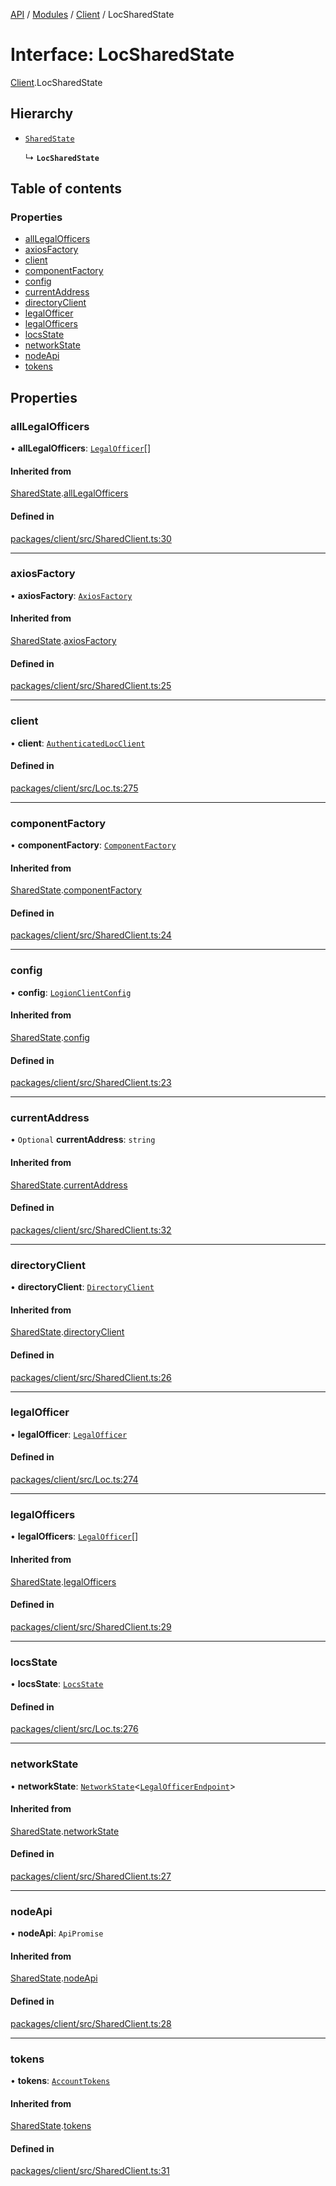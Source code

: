 [API](../API.md) / [Modules](../modules.md) / [Client](../modules/Client.md) / LocSharedState

# Interface: LocSharedState

[Client](../modules/Client.md).LocSharedState

## Hierarchy

- [`SharedState`](Client.SharedState.md)

  ↳ **`LocSharedState`**

## Table of contents

### Properties

- [allLegalOfficers](Client.LocSharedState.md#alllegalofficers)
- [axiosFactory](Client.LocSharedState.md#axiosfactory)
- [client](Client.LocSharedState.md#client)
- [componentFactory](Client.LocSharedState.md#componentfactory)
- [config](Client.LocSharedState.md#config)
- [currentAddress](Client.LocSharedState.md#currentaddress)
- [directoryClient](Client.LocSharedState.md#directoryclient)
- [legalOfficer](Client.LocSharedState.md#legalofficer)
- [legalOfficers](Client.LocSharedState.md#legalofficers)
- [locsState](Client.LocSharedState.md#locsstate)
- [networkState](Client.LocSharedState.md#networkstate)
- [nodeApi](Client.LocSharedState.md#nodeapi)
- [tokens](Client.LocSharedState.md#tokens)

## Properties

### allLegalOfficers

• **allLegalOfficers**: [`LegalOfficer`](Client.LegalOfficer.md)[]

#### Inherited from

[SharedState](Client.SharedState.md).[allLegalOfficers](Client.SharedState.md#alllegalofficers)

#### Defined in

[packages/client/src/SharedClient.ts:30](https://github.com/logion-network/logion-api/blob/main/packages/client/src/SharedClient.ts#L30)

___

### axiosFactory

• **axiosFactory**: [`AxiosFactory`](../classes/Client.AxiosFactory.md)

#### Inherited from

[SharedState](Client.SharedState.md).[axiosFactory](Client.SharedState.md#axiosfactory)

#### Defined in

[packages/client/src/SharedClient.ts:25](https://github.com/logion-network/logion-api/blob/main/packages/client/src/SharedClient.ts#L25)

___

### client

• **client**: [`AuthenticatedLocClient`](../classes/Client.AuthenticatedLocClient.md)

#### Defined in

[packages/client/src/Loc.ts:275](https://github.com/logion-network/logion-api/blob/main/packages/client/src/Loc.ts#L275)

___

### componentFactory

• **componentFactory**: [`ComponentFactory`](Client.ComponentFactory.md)

#### Inherited from

[SharedState](Client.SharedState.md).[componentFactory](Client.SharedState.md#componentfactory)

#### Defined in

[packages/client/src/SharedClient.ts:24](https://github.com/logion-network/logion-api/blob/main/packages/client/src/SharedClient.ts#L24)

___

### config

• **config**: [`LogionClientConfig`](Client.LogionClientConfig.md)

#### Inherited from

[SharedState](Client.SharedState.md).[config](Client.SharedState.md#config)

#### Defined in

[packages/client/src/SharedClient.ts:23](https://github.com/logion-network/logion-api/blob/main/packages/client/src/SharedClient.ts#L23)

___

### currentAddress

• `Optional` **currentAddress**: `string`

#### Inherited from

[SharedState](Client.SharedState.md).[currentAddress](Client.SharedState.md#currentaddress)

#### Defined in

[packages/client/src/SharedClient.ts:32](https://github.com/logion-network/logion-api/blob/main/packages/client/src/SharedClient.ts#L32)

___

### directoryClient

• **directoryClient**: [`DirectoryClient`](../classes/Client.DirectoryClient.md)

#### Inherited from

[SharedState](Client.SharedState.md).[directoryClient](Client.SharedState.md#directoryclient)

#### Defined in

[packages/client/src/SharedClient.ts:26](https://github.com/logion-network/logion-api/blob/main/packages/client/src/SharedClient.ts#L26)

___

### legalOfficer

• **legalOfficer**: [`LegalOfficer`](Client.LegalOfficer.md)

#### Defined in

[packages/client/src/Loc.ts:274](https://github.com/logion-network/logion-api/blob/main/packages/client/src/Loc.ts#L274)

___

### legalOfficers

• **legalOfficers**: [`LegalOfficer`](Client.LegalOfficer.md)[]

#### Inherited from

[SharedState](Client.SharedState.md).[legalOfficers](Client.SharedState.md#legalofficers)

#### Defined in

[packages/client/src/SharedClient.ts:29](https://github.com/logion-network/logion-api/blob/main/packages/client/src/SharedClient.ts#L29)

___

### locsState

• **locsState**: [`LocsState`](../classes/Client.LocsState.md)

#### Defined in

[packages/client/src/Loc.ts:276](https://github.com/logion-network/logion-api/blob/main/packages/client/src/Loc.ts#L276)

___

### networkState

• **networkState**: [`NetworkState`](../classes/Client.NetworkState.md)<[`LegalOfficerEndpoint`](Client.LegalOfficerEndpoint.md)\>

#### Inherited from

[SharedState](Client.SharedState.md).[networkState](Client.SharedState.md#networkstate)

#### Defined in

[packages/client/src/SharedClient.ts:27](https://github.com/logion-network/logion-api/blob/main/packages/client/src/SharedClient.ts#L27)

___

### nodeApi

• **nodeApi**: `ApiPromise`

#### Inherited from

[SharedState](Client.SharedState.md).[nodeApi](Client.SharedState.md#nodeapi)

#### Defined in

[packages/client/src/SharedClient.ts:28](https://github.com/logion-network/logion-api/blob/main/packages/client/src/SharedClient.ts#L28)

___

### tokens

• **tokens**: [`AccountTokens`](../classes/Client.AccountTokens.md)

#### Inherited from

[SharedState](Client.SharedState.md).[tokens](Client.SharedState.md#tokens)

#### Defined in

[packages/client/src/SharedClient.ts:31](https://github.com/logion-network/logion-api/blob/main/packages/client/src/SharedClient.ts#L31)
